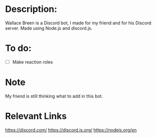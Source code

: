 # Description:
Wallace Breen is a Discord bot, I made for my friend and for his Discord server. Made using Node.js and discord.js.

# To do:
- [ ] Make reaction roles

# Note
My friend is still thinking what to add in this bot.

# Relevant Links
https://discord.com/
https://discord.js.org/
https://nodejs.org/en